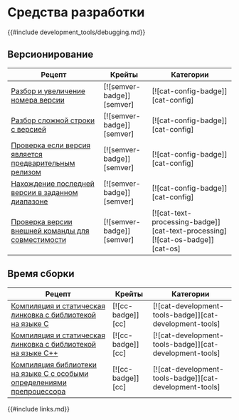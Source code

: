 # Средства разработки

{{#include development_tools/debugging.md}}

## Версионирование

Рецепт | Крейты | Категории
--- | --- | ---
[Разбор и увеличение номера версии] | [![semver-badge]][semver] | [![cat-config-badge]][cat-config]
[Разбор сложной строки с версией] | [![semver-badge]][semver] | [![cat-config-badge]][cat-config]
[Проверка если версия является предварительным релизом] | [![semver-badge]][semver] | [![cat-config-badge]][cat-config]
[Нахождение последней версии в заданном диапазоне] | [![semver-badge]][semver] | [![cat-config-badge]][cat-config]
[Проверка версии внешней команды для совместимости] | [![semver-badge]][semver] | [![cat-text-processing-badge]][cat-text-processing] [![cat-os-badge]][cat-os]

## Время сборки

Рецепт | Крейты | Категории
--- | --- | ---
[Компиляция и статическая линковка с библиотекой на языке C] | [![cc-badge]][cc] | [![cat-development-tools-badge]][cat-development-tools]
[Компиляция и статическая линковка с библиотекой на языке C++] | [![cc-badge]][cc] | [![cat-development-tools-badge]][cat-development-tools]
[Компиляция библиотеки на языке C с особыми определениями препроцессора] | [![cc-badge]][cc] | [![cat-development-tools-badge]][cat-development-tools]

{{#include links.md}}


[Разбор и увеличение номера версии]: development_tools/versioning.html#parse-and-increment-a-version-string
[Разбор сложной строки с версией]: development_tools/versioning.html#parse-a-complex-version-string
[Проверка если версия является предварительным релизом]: development_tools/versioning.html#check-if-given-version-is-pre-release
[Нахождение последней версии в заданном диапазоне]: development_tools/versioning.html#find-the-latest-version-satisfying-given-range
[Проверка версии внешней команды для совместимости]: development_tools/versioning.html#check-external-command-version-for-compatibility
[Компиляция и статическая линковка с библиотекой на языке C]: development_tools/build_tools.html#compile-and-link-statically-to-a-bundled-c-library
[Компиляция и статическая линковка с библиотекой на языке C++]: development_tools/build_tools.html#compile-and-link-statically-to-a-bundled-c-library-1
[Компиляция библиотеки на языке C с особыми определениями препроцессора]: development_tools/build_tools.html#compile-a-c-library-while-setting-custom-defines
